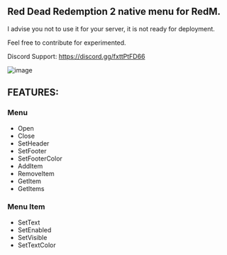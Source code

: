 ## Red Dead Redemption 2 native menu for RedM.

I advise you not to use it for your server, it is not ready for deployment.

Feel free to contribute for experimented.

Discord Support: https://discord.gg/fxttPtFD66

![image](https://github.com/Sarbatore/rdr_menu/assets/66779630/22bed60d-a254-4114-85c8-d0991756d754)

## FEATURES:
### Menu
* Open
* Close
* SetHeader
* SetFooter
* SetFooterColor
* AddItem
* RemoveItem
* GetItem
* GetItems

### Menu Item
* SetText
* SetEnabled
* SetVisible
* SetTextColor
